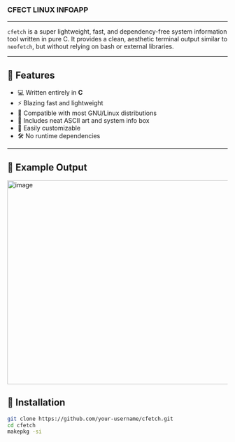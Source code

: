 ### CFECT LINUX INFOAPP
---


`cfetch` is a super lightweight, fast, and dependency-free system information tool written in pure C. It provides a clean, aesthetic terminal output similar to `neofetch`, but without relying on bash or external libraries.

---

## 🚀 Features

- 💻 Written entirely in **C**
- ⚡ Blazing fast and lightweight
- 🐧 Compatible with most GNU/Linux distributions
- 🎨 Includes neat ASCII art and system info box
- 🧩 Easily customizable
- 🛠️ No runtime dependencies

---

## 📸 Example Output

<img width="1140" height="465" alt="image" src="https://github.com/user-attachments/assets/42c5aa2e-3df2-449e-98fa-1ae45dd6f1b3" />

## 🔧 Installation

```bash
git clone https://github.com/your-username/cfetch.git
cd cfetch
makepkg -si
